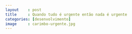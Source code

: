 ```yaml
---
layout    : post
title     : Quando tudo é urgente então nada é urgente
categories: [desenvolvimento]
image     : carimbo-urgente.jpg
---
```



